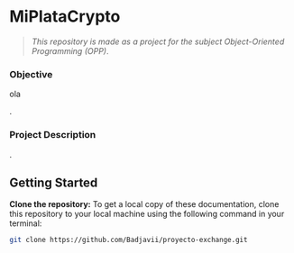 # MiPlataCrypto

> *This repository is made as a project for the subject Object-Oriented Programming (OPP)*.

### Objective
ola

.

### Project Description

.

## Getting Started

**Clone the repository:** To get a local copy of these documentation, clone this repository to your local machine using the following command in your terminal:
```bash
git clone https://github.com/Badjavii/proyecto-exchange.git
```
